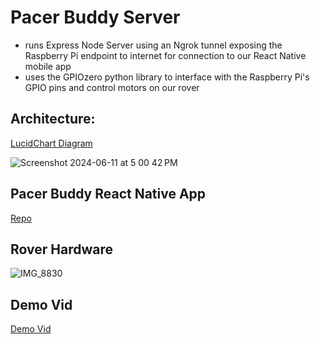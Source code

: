 # Pacer Buddy Server

- runs Express Node Server using an Ngrok tunnel exposing the Raspberry Pi endpoint to internet for connection to our React Native mobile app
- uses the GPIOzero python library to interface with the Raspberry Pi's GPIO pins and control motors on our rover


## Architecture:

[LucidChart Diagram](https://lucid.app/lucidchart/76e528ee-952c-4684-9fdf-a60ea74e1a56/edit?view_items=frpKZd4.zPeV&invitationId=inv_2bf49015-730d-4159-b9a2-5710e72b95d7)

![Screenshot 2024-06-11 at 5 00 42 PM](https://github.com/adcockdalton/PacerBuddy-server/assets/66880934/381400b5-e31a-4669-83b0-32d3dec890a0)


## Pacer Buddy React Native App

[Repo](https://github.com/tyleryy/PacerBuddyApp/tree/main)


## Rover Hardware

![IMG_8830](https://github.com/adcockdalton/PacerBuddy-server/assets/66880934/470efc30-461b-43f6-ae1a-55feb8e14b34)

## Demo Vid

[Demo Vid](https://youtu.be/0elPFSeF_fs)
